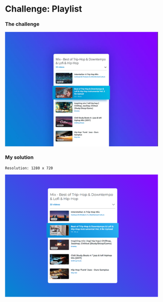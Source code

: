 # Challenge: Playlist

### The challenge

![](./design/desired-design.png)

### My solution

`Resolution: 1280 x 720`

![](./design/my-design.png)
